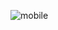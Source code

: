 ![mobile](https://github.com/ABDESSAMADMESRAR/PROJECT-BUREAU-DES-STAGIAIRES/assets/130689222/f09bd9e3-cfc9-4cb9-9c74-74aa58d1c1bc)
